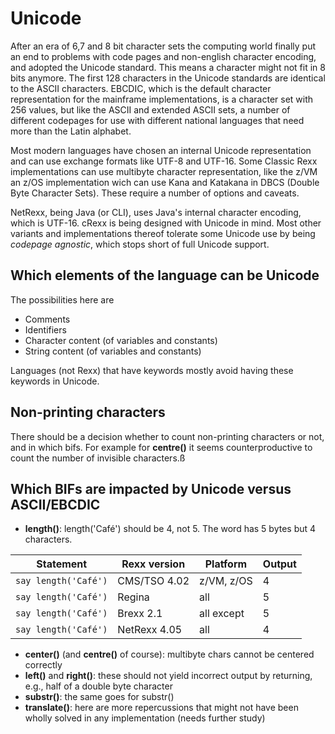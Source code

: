 # Unicode

After an era of 6,7 and 8 bit character sets the computing world finally put an end to problems with code pages and non-english character encoding, and adopted the Unicode standard. This means a character might not fit in 8 bits anymore. The first 128 characters in the Unicode standards are identical to the ASCII characters. EBCDIC, which is the default character representation for the mainframe implementations, is a character set with 256 values, but like the ASCII and extended ASCII sets, a number of different codepages for use with different national languages that need more than the Latin alphabet.

Most modern languages have chosen an internal Unicode representation and can use exchange formats like UTF-8 and UTF-16. Some Classic Rexx implementations can use multibyte character representation, like the z/VM an z/OS implementation wich can use Kana and Katakana in DBCS (Double Byte Character Sets). These require a number of options and caveats. 

NetRexx, being Java (or CLI), uses Java's internal character encoding, which is UTF-16. cRexx is being designed with Unicode in mind. Most other variants and implementations thereof tolerate some Unicode use by being *codepage agnostic*, which stops short of full Unicode support.

## Which elements of the language can be Unicode

The possibilities here are
- Comments
- Identifiers
- Character content (of variables and constants)
- String content (of variables and constants)

Languages (not Rexx) that have keywords mostly avoid having these keywords in Unicode.

## Non-printing characters
There should be a decision whether to count non-printing characters or not, and in which bifs. For example for __centre()__ it seems counterproductive to count the number of invisible characters.ß

## Which BIFs are impacted by Unicode versus ASCII/EBCDIC

- __length()__: length('Café') should be 4, not 5. The word has 5 bytes but 4 characters.

| Statement   | Rexx version | Platform  | Output |
|-----------  |--------------|-----------|--------|
| `say length('Café')` | CMS/TSO 4.02 | z/VM, z/OS| 4  |
| `say length('Café')` | Regina       | all       | 5 |
| `say length('Café')` | Brexx 2.1    | all except| 5  |
| `say length('Café')` | NetRexx 4.05 | all | 4

- __center()__ (and __centre()__ of course): multibyte chars cannot be centered correctly
- __left()__ and __right()__: these should not yield incorrect output by returning, e.g., half of a double byte character
- __substr()__: the same goes for substr()
- __translate()__: here are more repercussions that might not have been wholly solved in any implementation (needs further study)
